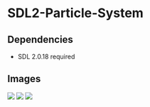 # SDL2-Particle-System
## Dependencies
- SDL 2.0.18 required

## Images
<img src="images/prints/image_1.pmg"/>

<img src="images/prints/image_2.pmg"/>

<img src="images/prints/image_3.pmg"/>
